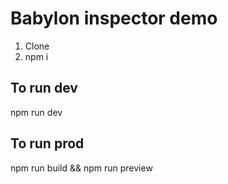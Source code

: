 # Babylon inspector demo

1. Clone
2. npm i

## To run dev

npm run dev

## To run prod

npm run build && npm run preview
